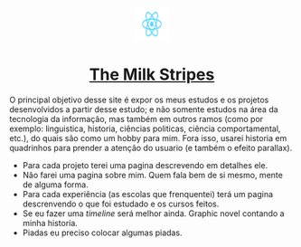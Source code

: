 <p align="center">
  <a href="https://reactjs.org">
    <img alt="React" src="React-icon.svg" width="60" height="60"/>
  </a>
</p>
<h1 align="center">
  <a href="https://leitess.github.io" target="_blank">The Milk Stripes</a>
</h1>

O principal objetivo desse site é expor os meus estudos e os projetos desenvolvidos a partir desse estudo; e não somente estudos na área da tecnologia da informação, mas também em outros ramos (como por exemplo: linguistica, historia, ciências politicas, ciência comportamental, etc.), do quais são como um hobby para mim. Fora isso, usarei historia em quadrinhos para prender a atenção do usuario (e também o efeito parallax).

- Para cada projeto terei uma pagina descrevendo em detalhes ele.
- Não farei uma pagina sobre mim. Quem fala bem de si mesmo, mente de alguma forma.
- Para cada experiência (as escolas que frenquentei) terá um pagina descrenvendo o que foi estudado e os cursos feitos.
- Se eu fazer uma *timeline* será melhor ainda. Graphic novel contando a minha historia.
- Piadas eu preciso colocar algumas piadas.
